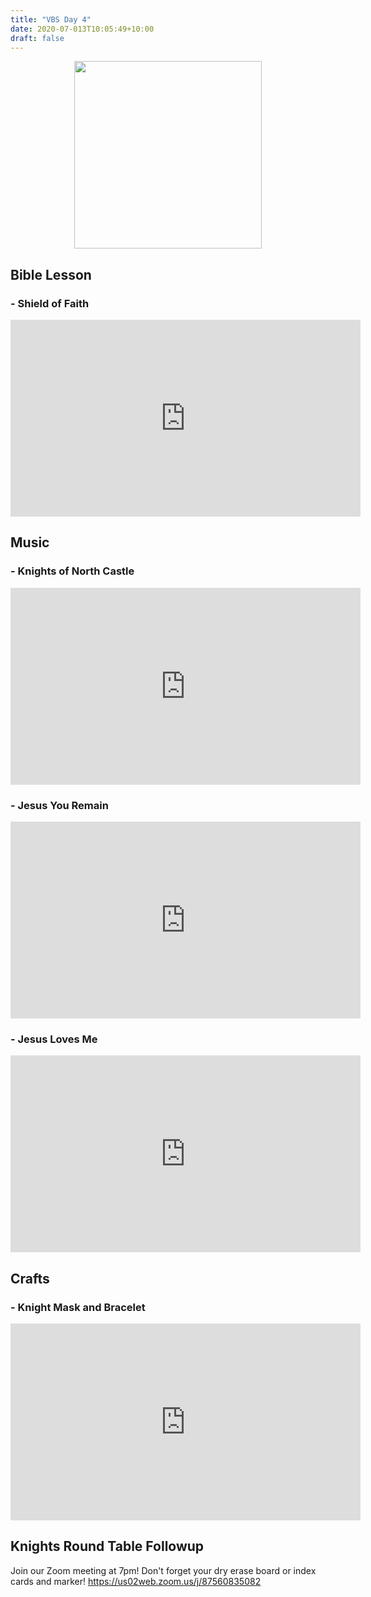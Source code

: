 ```yaml
---
title: "VBS Day 4"
date: 2020-07-013T10:05:49+10:00
draft: false
---
```


<img style="position: relative; display: inline-block; left: 50%; transform: translate(-50%);" src="/img/vbs4.jpg" height="300px" />

## Bible Lesson

### - Shield of Faith
<iframe width="560" height="315" src="https://www.youtube.com/embed/x5XWGa6pxj4" frameborder="0" allow="accelerometer; autoplay; encrypted-media; gyroscope; picture-in-picture" allowfullscreen></iframe>

## Music

### - Knights of North Castle
<iframe width="560" height="315" src="https://www.youtube.com/embed/oTNXXnbKJL0" frameborder="0" allow="accelerometer; autoplay; encrypted-media; gyroscope; picture-in-picture" allowfullscreen></iframe>

 
### - Jesus You Remain
<iframe width="560" height="315" src="https://www.youtube.com/embed/kEbAHFqtR5g" frameborder="0" allow="accelerometer; autoplay; encrypted-media; gyroscope; picture-in-picture" allowfullscreen></iframe>

 
### - Jesus Loves Me
<iframe width="560" height="315" src="https://www.youtube.com/embed/kOvNHzIz7XI" frameborder="0" allow="accelerometer; autoplay; encrypted-media; gyroscope; picture-in-picture" allowfullscreen></iframe>

 
## Crafts

### - Knight Mask and Bracelet
<iframe width="560" height="315" src="https://www.youtube.com/embed/VYL9k6xDcNg" frameborder="0" allow="accelerometer; autoplay; encrypted-media; gyroscope; picture-in-picture" allowfullscreen></iframe>


## Knights Round Table Followup

Join our Zoom meeting at 7pm! Don't forget your dry erase board or index cards and marker! 
https://us02web.zoom.us/j/87560835082


